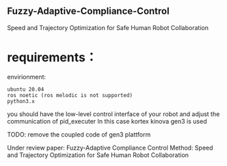 ## Fuzzy-Adaptive-Compliance-Control
Speed and Trajectory Optimization for Safe Human Robot Collaboration

# requirements：

envirionment:

    ubuntu 20.04
    ros noetic (ros melodic is not supported)
    python3.x

you should have the low-level control interface of your robot and adjust the communication of pid_executer
In this case kortex kinova gen3 is used

TODO: remove the coupled code of gen3 plattform
    



Under review paper: Fuzzy-Adaptive Compliance Control Method: Speed and Trajectory Optimization for Safe Human Robot Collaboration
